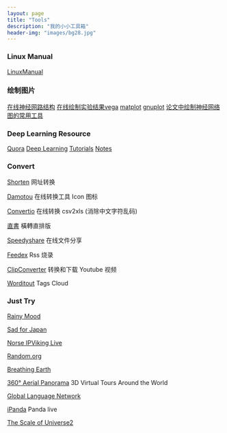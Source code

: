 ```yaml
---
layout: page
title: "Tools"
description: "我的小小工具箱"
header-img: "images/bg28.jpg"
---
```


### Linux Manual

[LinuxManual](http://man7.org/linux/man-pages/dir_section_1.html)

### 绘制图片
[在线神经网路结构](http://ethereon.github.io/netscope/#/editor)
[在线绘制实验结果vega](http://vega.github.io/vega-editor/)
[matplot](http://matplotlib.org/gallery.html)
[gnuplot](http://www.gnuplot.info/)
[论文中绘制神经网络图的常用工具](https://blog.csdn.net/wzz18191171661/article/details/87886588#comments)

### Deep Learning Resource

[Quora](https://www.quora.com/)
[Deep Learning](http://deeplearning.net/tutorial/)
[Tutorials](http://yanirseroussi.com/deep-learning-resources/)
[Notes](http://cs231n.github.io/)

### Convert 

[Shorten](http://www.waqiang.com/index.php/url/shorten) 网址转换

[Damotou](http://www.damotou.com/index.php) 在线转换工具 Icon 图标

[Convertio](https://convertio.co/zh/csv-xls/) 在线转换 csv2xls (消除中文字符乱码)  

[直書](http://antiintelgather.github.io/) 橫轉直排版  

[Speedyshare](http://www.speedyshare.com/) 在线文件分享  

[Feedex](http://feedex.net/) Rss 烧录  

[ClipConverter](http://www.clipconverter.cc/) 转换和下载 Youtube 视频

[Worditout](http://worditout.com/) Tags Cloud


### Just Try 

[Rainy Mood](http://www.rainymood.com/)   

[Sad for Japan](http://www.sadforjapan.com/)  

[Norse IPViking Live](http://map.ipviking.com/)  

[Random.org](https://www.random.org/) 

[Breathing Earth](http://www.breathingearth.net/)  

[360° Aerial Panorama](http://www.airpano.com/)  3D Virtual Tours Around the World  

[Global Language Network](http://language.media.mit.edu/visualizations/books)  

[iPanda](http://live.ipanda.com/) Panda live

[The Scale of Universe2](http://htwins.net/scale2/)
